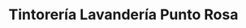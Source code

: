 ---
title: "Tintorería Lavandería Punto Rosa"
url: /cambre/tintoreria-lavanderia-punto-rosa/
shop: lavandería
---